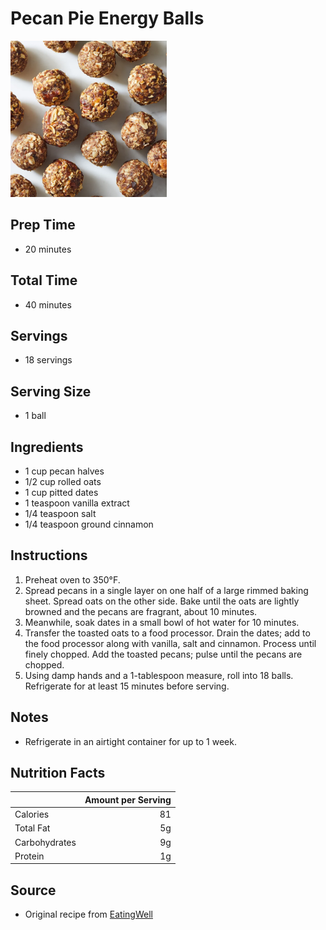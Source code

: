 # Pecan Pie Energy Balls

<img src="../../resources/images/Snacks/pecan-pie-energy-balls.png" alt="Pecan Pie Energy Balls" width="250"/>

## Prep Time
- 20 minutes

## Total Time
- 40 minutes

## Servings
- 18 servings

## Serving Size
- 1 ball

## Ingredients
- 1 cup pecan halves
- 1/2 cup rolled oats
- 1 cup pitted dates
- 1 teaspoon vanilla extract
- 1/4 teaspoon salt
- 1/4 teaspoon ground cinnamon

## Instructions
1. Preheat oven to 350°F.
2. Spread pecans in a single layer on one half of a large rimmed baking sheet. Spread oats on the other side. Bake until the oats are lightly browned and the pecans are fragrant, about 10 minutes.
3. Meanwhile, soak dates in a small bowl of hot water for 10 minutes.
4. Transfer the toasted oats to a food processor. Drain the dates; add to the food processor along with vanilla, salt and cinnamon. Process until finely chopped. Add the toasted pecans; pulse until the pecans are chopped.
5. Using damp hands and a 1-tablespoon measure, roll into 18 balls. Refrigerate for at least 15 minutes before serving.

## Notes
- Refrigerate in an airtight container for up to 1 week.

## Nutrition Facts
|| Amount per Serving |
|-----------------|------:|
| Calories        | 81    |
| Total Fat       | 5g    |
| Carbohydrates   | 9g    |
| Protein         | 1g    |

## Source
- Original recipe from [EatingWell](https://www.eatingwell.com/recipe/8024559/pecan-pie-energy-balls/)